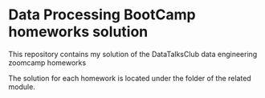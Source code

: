 # Data Processing BootCamp homeworks solution
This repository contains my solution of the DataTalksClub data engineering zoomcamp homeworks

The solution for each homework is located under the folder of the related module.
